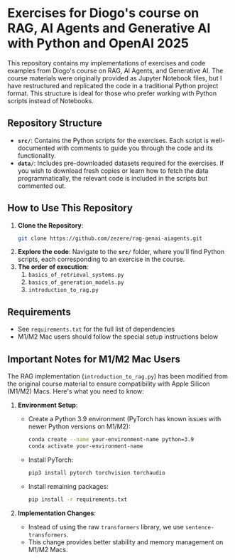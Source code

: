 # Exercises for Diogo's course on RAG, AI Agents and Generative AI with Python and OpenAI 2025

This repository contains my implementations of exercises and code examples from Diogo's course on RAG, AI Agents, and Generative AI. The course materials were originally provided as Jupyter Notebook files, but I have restructured and replicated the code in a traditional Python project format. This structure is ideal for those who prefer working with Python scripts instead of Notebooks.

## Repository Structure

- **`src/`**: Contains the Python scripts for the exercises. Each script is well-documented with comments to guide you through the code and its functionality.
- **`data/`**: Includes pre-downloaded datasets required for the exercises. If you wish to download fresh copies or learn how to fetch the data programmatically, the relevant code is included in the scripts but commented out.

## How to Use This Repository

1. **Clone the Repository**:
   ```bash
   git clone https://github.com/zezere/rag-genai-aiagents.git
   ```
2. **Explore the code**:
   Navigate to the **`src/`** folder, where you'll find Python scripts, each corresponding to an exercise in the course.
3. **The order of execution**:
   1. `basics_of_retrieval_systems.py`
   2. `basics_of_generation_models.py`
   3. `introduction_to_rag.py`

## Requirements
- See `requirements.txt` for the full list of dependencies
- M1/M2 Mac users should follow the special setup instructions below

## Important Notes for M1/M2 Mac Users

The RAG implementation (`introduction_to_rag.py`) has been modified from the original course material to ensure compatibility with Apple Silicon (M1/M2) Macs. Here's what you need to know:

1. **Environment Setup**:
   - Create a Python 3.9 environment (PyTorch has known issues with newer Python versions on M1/M2):
     ```bash
     conda create --name your-environment-name python=3.9
     conda activate your-environment-name
     ```
   - Install PyTorch:
     ```bash
     pip3 install pytorch torchvision torchaudio
     ```
   - Install remaining packages:
     ```bash
     pip install -r requirements.txt
     ```

2. **Implementation Changes**:
   - Instead of using the raw `transformers` library, we use `sentence-transformers`.
   - This change provides better stability and memory management on M1/M2 Macs.

